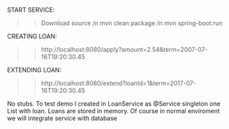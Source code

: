 START SERVICE:
 >> Download source /n
 >> mvn clean package /n
 mvn spring-boot:run
 
CREATING LOAN:
 >> http://localhost:8080/apply?amount=2.54&term=2007-07-16T19:20:30.45

EXTENDING LOAN:
 >> http://localhost:8080/extend?loanId=1&term=2017-07-16T19:20:30.45
 
 No stubs. To test demo I created in LoanService as @Service singleton one List with loan. Loans are stored in memory. Of course in normal enviroment we will integrate service with database
 
